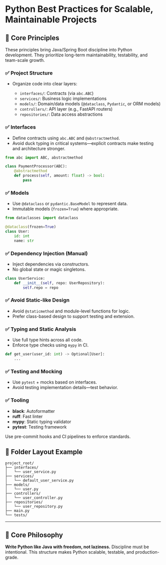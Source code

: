 # Python Best Practices for Scalable, Maintainable Projects

## 📌 Core Principles

These principles bring Java/Spring Boot discipline into Python development. They prioritize long-term maintainability, testability, and team-scale growth.

### ✅ Project Structure

* Organize code into clear layers:

  * `interfaces/`: Contracts (via `abc.ABC`)
  * `services/`: Business logic implementations
  * `models/`: Domain/data models (`@dataclass`, `Pydantic`, or ORM models)
  * `controllers/`: API layer (e.g., FastAPI routers)
  * `repositories/`: Data access abstractions

### ✅ Interfaces

* Define contracts using `abc.ABC` and `@abstractmethod`.
* Avoid duck typing in critical systems—explicit contracts make testing and architecture stronger.

```python
from abc import ABC, abstractmethod

class PaymentProcessor(ABC):
    @abstractmethod
    def process(self, amount: float) -> bool:
        pass
```

### ✅ Models

* Use `@dataclass` or `pydantic.BaseModel` to represent data.
* Immutable models (`frozen=True`) where appropriate.

```python
from dataclasses import dataclass

@dataclass(frozen=True)
class User:
    id: int
    name: str
```

### ✅ Dependency Injection (Manual)

* Inject dependencies via constructors.
* No global state or magic singletons.

```python
class UserService:
    def __init__(self, repo: UserRepository):
        self.repo = repo
```

### ✅ Avoid Static-like Design

* Avoid `@staticmethod` and module-level functions for logic.
* Prefer class-based design to support testing and extension.

### ✅ Typing and Static Analysis

* Use full type hints across all code.
* Enforce type checks using `mypy` in CI.

```python
def get_user(user_id: int) -> Optional[User]:
    ...
```

### ✅ Testing and Mocking

* Use `pytest` + mocks based on interfaces.
* Avoid testing implementation details—test behavior.

### ✅ Tooling

* **black**: Autoformatter
* **ruff**: Fast linter
* **mypy**: Static typing validator
* **pytest**: Testing framework

Use pre-commit hooks and CI pipelines to enforce standards.

## 📂 Folder Layout Example

```
project_root/
├── interfaces/
│   └── user_service.py
├── services/
│   └── default_user_service.py
├── models/
│   └── user.py
├── controllers/
│   └── user_controller.py
├── repositories/
│   └── user_repository.py
├── main.py
└── tests/
```

---

## 🔁 Core Philosophy

**Write Python like Java with freedom, not laziness.**
Discipline must be intentional. This structure makes Python scalable, testable, and production-grade.
